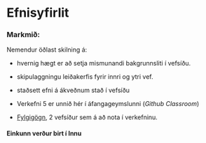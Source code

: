 # Efnisyfirlit

### Markmið:
Nemendur öðlast skilning á:
* hvernig hægt er að setja mismunandi bakgrunnsliti í vefsíðu.
* skipulaggningu leiðakerfis fyrir innri og ytri vef.
* staðsett efni á ákveðnum stað í vefsíðu

* Verkefni 5 er unnið hér í áfangageymslunni (_Github Classroom_) 
* [Fylgigögn](https://github.com/vefgrunnur/21V/tree/main/S%C3%BDnid%C3%A6mi/V-5), 2 vefsíður sem á að nota í verkefninu.

#### Einkunn verður birt í Innu
